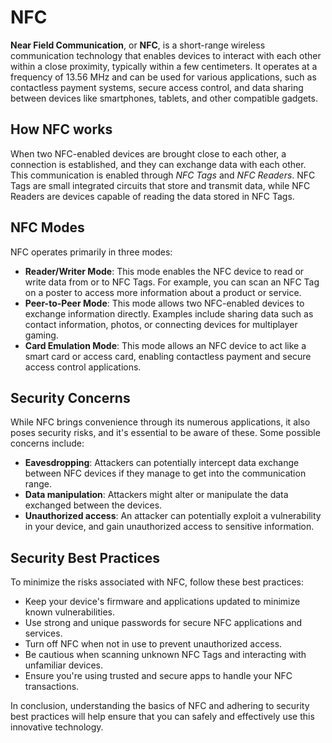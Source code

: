 # NFC

**Near Field Communication**, or **NFC**, is a short-range wireless communication technology that enables devices to interact with each other within a close proximity, typically within a few centimeters. It operates at a frequency of 13.56 MHz and can be used for various applications, such as contactless payment systems, secure access control, and data sharing between devices like smartphones, tablets, and other compatible gadgets.

## How NFC works

When two NFC-enabled devices are brought close to each other, a connection is established, and they can exchange data with each other. This communication is enabled through *NFC Tags* and *NFC Readers*. NFC Tags are small integrated circuits that store and transmit data, while NFC Readers are devices capable of reading the data stored in NFC Tags.

## NFC Modes

NFC operates primarily in three modes:
- **Reader/Writer Mode**: This mode enables the NFC device to read or write data from or to NFC Tags. For example, you can scan an NFC Tag on a poster to access more information about a product or service.
- **Peer-to-Peer Mode**: This mode allows two NFC-enabled devices to exchange information directly. Examples include sharing data such as contact information, photos, or connecting devices for multiplayer gaming.
- **Card Emulation Mode**: This mode allows an NFC device to act like a smart card or access card, enabling contactless payment and secure access control applications.

## Security Concerns

While NFC brings convenience through its numerous applications, it also poses security risks, and it's essential to be aware of these. Some possible concerns include:

- **Eavesdropping**: Attackers can potentially intercept data exchange between NFC devices if they manage to get into the communication range.
- **Data manipulation**: Attackers might alter or manipulate the data exchanged between the devices.
- **Unauthorized access**: An attacker can potentially exploit a vulnerability in your device, and gain unauthorized access to sensitive information.

## Security Best Practices

To minimize the risks associated with NFC, follow these best practices: 

- Keep your device's firmware and applications updated to minimize known vulnerabilities.
- Use strong and unique passwords for secure NFC applications and services.
- Turn off NFC when not in use to prevent unauthorized access.
- Be cautious when scanning unknown NFC Tags and interacting with unfamiliar devices.
- Ensure you're using trusted and secure apps to handle your NFC transactions.

In conclusion, understanding the basics of NFC and adhering to security best practices will help ensure that you can safely and effectively use this innovative technology.